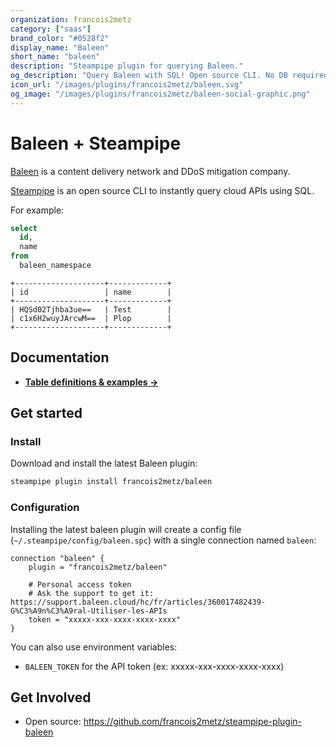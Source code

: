 ```yaml
---
organization: francois2metz
category: ["saas"]
brand_color: "#0528f2"
display_name: "Baleen"
short_name: "baleen"
description: "Steampipe plugin for querying Baleen."
og_description: "Query Baleen with SQL! Open source CLI. No DB required."
icon_url: "/images/plugins/francois2metz/baleen.svg"
og_image: "/images/plugins/francois2metz/baleen-social-graphic.png"
---
```


# Baleen + Steampipe

[Baleen](https://baleen.cloud/) is a content delivery network and DDoS mitigation company.

[Steampipe](https://steampipe.io) is an open source CLI to instantly query cloud APIs using SQL.

For example:

```sql
select
  id,
  name
from
  baleen_namespace
```

```
+--------------------+-------------+
| id                 | name        |
+--------------------+-------------+
| HQSd02Tjhba3ue==   | Test        |
| c1x6H2wuyJArcwM==  | Plop        |
+--------------------+-------------+
```

## Documentation

- **[Table definitions & examples →](/plugins/francois2metz/baleen/tables)**

## Get started

### Install

Download and install the latest Baleen plugin:

```bash
steampipe plugin install francois2metz/baleen
```

### Configuration

Installing the latest baleen plugin will create a config file (`~/.steampipe/config/baleen.spc`) with a single connection named `baleen`:

```hcl
connection "baleen" {
    plugin = "francois2metz/baleen"

    # Personal access token
    # Ask the support to get it: https://support.baleen.cloud/hc/fr/articles/360017482439-G%C3%A9n%C3%A9ral-Utiliser-les-APIs
    token = "xxxxx-xxx-xxxx-xxxx-xxxx"
}
```

You can also use environment variables:

- `BALEEN_TOKEN` for the API token (ex: xxxxx-xxx-xxxx-xxxx-xxxx)

## Get Involved

* Open source: https://github.com/francois2metz/steampipe-plugin-baleen

